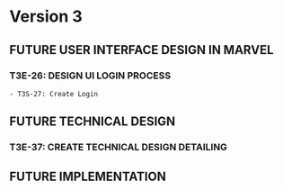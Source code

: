 # Version 3

## FUTURE USER INTERFACE DESIGN IN MARVEL
  ### T3E-26: DESIGN UI LOGIN PROCESS
    - T3S-27: Create Login

## FUTURE TECHNICAL DESIGN
### T3E-37: CREATE TECHNICAL DESIGN DETAILING

## FUTURE IMPLEMENTATION
